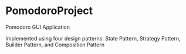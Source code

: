 # PomodoroProject
Pomodoro GUI Application

Implemented using four design patterns: State Pattern, Strategy Pattern, Builder Pattern, and Composition Pattern
